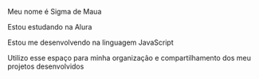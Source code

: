 Meu nome é Sigma de Maua

Estou estudando na Alura

Estou me desenvolvendo na linguagem JavaScript

Utilizo esse espaço para minha organização e compartilhamento dos meu projetos desenvolvidos
